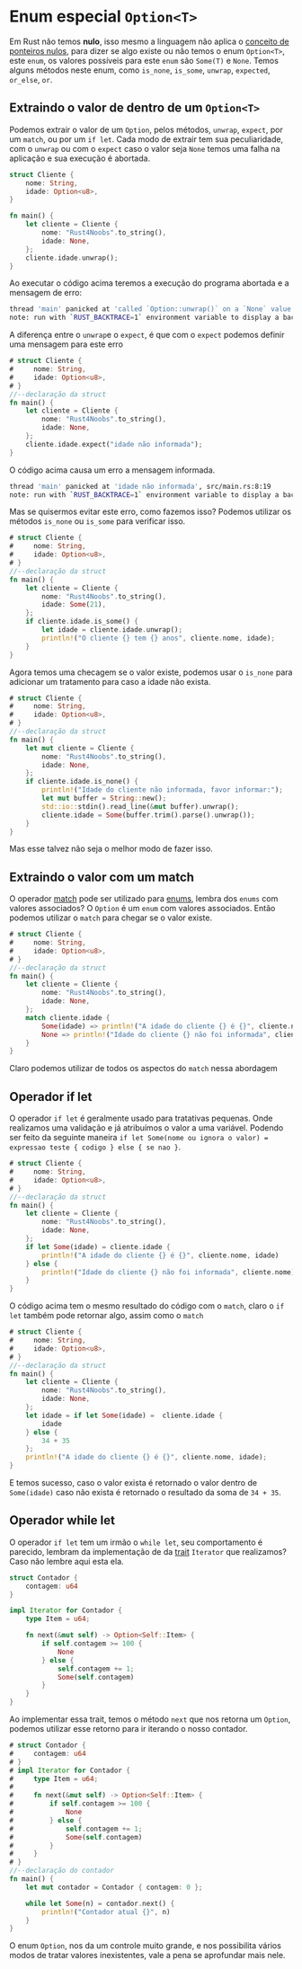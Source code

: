 # Enum especial `Option<T>`

Em Rust não temos <strong>nulo</strong>, isso mesmo a linguagem não aplica o [conceito de ponteiros nulos](https://en.wikipedia.org/wiki/Null_pointer), para dizer se algo existe ou não temos o enum `Option<T>`, este `enum`, os valores possíveis para este `enum` são `Some(T)` e `None`. Temos alguns métodos neste enum, como `is_none`, `is_some`, `unwrap`, `expected`, `or_else`, `or`.

## Extraindo o valor de dentro de um `Option<T>`

Podemos extrair o valor de um `Option`, pelos métodos, `unwrap`, `expect`, por um `match`, ou por um `if let`. Cada modo de extrair tem sua peculiaridade, com o `unwrap` ou com o `expect` caso o valor seja `None` temos uma falha na aplicação e sua execução é abortada.

```rust
struct Cliente {
    nome: String,
    idade: Option<u8>,
}

fn main() {
    let cliente = Cliente {
        nome: "Rust4Noobs".to_string(),
        idade: None,
    };
    cliente.idade.unwrap();
}
```

Ao executar o código acima teremos a execução do programa abortada e a mensagem de erro:

```bash
thread 'main' panicked at 'called `Option::unwrap()` on a `None` value', src/main.rs:9:19
note: run with `RUST_BACKTRACE=1` environment variable to display a backtrace
```

A diferença entre o `unwrap`e o `expect`, é que com o `expect` podemos definir uma mensagem para este erro

```rust
# struct Cliente {
#     nome: String,
#     idade: Option<u8>,
# }
//--declaração da struct
fn main() {
    let cliente = Cliente {
        nome: "Rust4Noobs".to_string(),
        idade: None,
    };
    cliente.idade.expect("idade não informada");
}
```

O código acima causa um erro a mensagem informada.

```bash
thread 'main' panicked at 'idade não informada', src/main.rs:8:19
note: run with `RUST_BACKTRACE=1` environment variable to display a backtrace
```

Mas se quisermos evitar este erro, como fazemos isso? Podemos utilizar os métodos `is_none` ou `is_some` para verificar isso.

```rust
# struct Cliente {
#     nome: String,
#     idade: Option<u8>,
# }
//--declaração da struct
fn main() {
    let cliente = Cliente {
        nome: "Rust4Noobs".to_string(),
        idade: Some(21),
    };
    if cliente.idade.is_some() {
        let idade = cliente.idade.unwrap();
        println!("O cliente {} tem {} anos", cliente.nome, idade);
    }
}
```

Agora temos uma checagem se o valor existe, podemos usar o `is_none` para adicionar um tratamento para caso a idade não exista.

```rust
# struct Cliente {
#     nome: String,
#     idade: Option<u8>,
# }
//--declaração da struct
fn main() {
    let mut cliente = Cliente {
        nome: "Rust4Noobs".to_string(),
        idade: None,
    };
    if cliente.idade.is_none() {
        println!("Idade do cliente não informada, favor informar:");
        let mut buffer = String::new();
        std::io::stdin().read_line(&mut buffer).unwrap();
        cliente.idade = Some(buffer.trim().parse().unwrap());
    }
}
```

Mas esse talvez não seja o melhor modo de fazer isso.

## Extraindo o valor com um match

O operador [match](./03-match.md) pode ser utilizado para [enums](./02-enums.md), lembra dos `enums` com valores associados? O `Option` é um `enum` com valores associados. Então podemos utilizar o `match` para chegar se o valor existe.

```rust
# struct Cliente {
#     nome: String,
#     idade: Option<u8>,
# }
//--declaração da struct
fn main() {
    let cliente = Cliente {
        nome: "Rust4Noobs".to_string(),
        idade: None,
    };
    match cliente.idade {
        Some(idade) => println!("A idade do cliente {} é {}", cliente.nome, idade),
        None => println!("Idade do cliente {} não foi informada", cliente.nome)
    }
}
```

Claro podemos utilizar de todos os aspectos do `match` nessa abordagem

## Operador if let

O operador `if let` é geralmente usado para tratativas pequenas. Onde realizamos uma validação e já atribuímos o valor a uma variável. Podendo ser feito da seguinte maneira `if let Some(nome ou ignora o valor) = expressao teste { codigo } else { se nao }`.

```rust
# struct Cliente {
#     nome: String,
#     idade: Option<u8>,
# }
//--declaração da struct
fn main() {
    let cliente = Cliente {
        nome: "Rust4Noobs".to_string(),
        idade: None,
    };
    if let Some(idade) = cliente.idade {
        println!("A idade do cliente {} é {}", cliente.nome, idade)
    } else {
        println!("Idade do cliente {} não foi informada", cliente.nome)
    }
}
```

O código acima tem o mesmo resultado do código com o `match`, claro o `if let` também pode retornar algo, assim como o `match`

```rust
# struct Cliente {
#     nome: String,
#     idade: Option<u8>,
# }
//--declaração da struct
fn main() {
    let cliente = Cliente {
        nome: "Rust4Noobs".to_string(),
        idade: None,
    };
    let idade = if let Some(idade) =  cliente.idade {
        idade
    } else {
        34 + 35
    };
    println!("A idade do cliente {} é {}", cliente.nome, idade);
}
```

E temos sucesso, caso o valor exista é retornado o valor dentro de `Some(idade)` caso não exista é retornado o resultado da soma de `34 + 35`.

## Operador while let

O operador `if let` tem um irmão o `while let`, seu comportamento é parecido, lembram da implementação de da [trait](./06-traits.md) `Iterator` que realizamos? Caso não lembre aqui esta ela.

```rust
struct Contador {
    contagem: u64
}

impl Iterator for Contador {
    type Item = u64;

    fn next(&mut self) -> Option<Self::Item> {
        if self.contagem >= 100 {
            None
        } else {
            self.contagem += 1;
            Some(self.contagem)
        }
    }
}
```

Ao implementar essa trait, temos o método `next` que nos retorna um `Option`, podemos utilizar esse retorno para ir iterando o nosso contador.

```rust
# struct Contador {
#     contagem: u64
# }
# impl Iterator for Contador {
#     type Item = u64;
#
#     fn next(&mut self) -> Option<Self::Item> {
#         if self.contagem >= 100 {
#             None
#         } else {
#             self.contagem += 1;
#             Some(self.contagem)
#         }
#     }
# }
//--declaração do contador
fn main() {
    let mut contador = Contador { contagem: 0 };

    while let Some(n) = contador.next() {
        println!("Contador atual {}", n)
    }
}
```

O enum `Option`, nos da um controle muito grande, e nos possibilita vários modos de tratar valores inexistentes, vale a pena se aprofundar mais nele.
